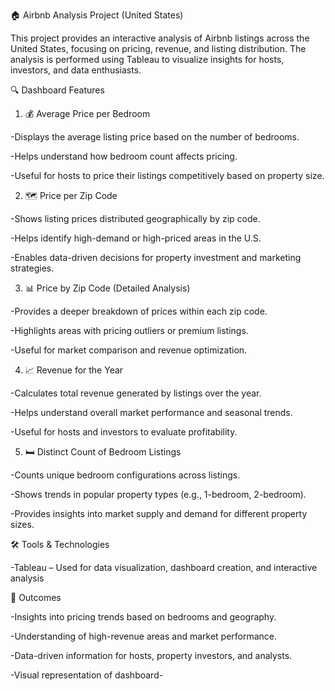 🏠 Airbnb Analysis Project (United States)

This project provides an interactive analysis of Airbnb listings across the United States, focusing on pricing, revenue, and listing distribution. The analysis is performed using Tableau to visualize insights for hosts, investors, and data enthusiasts.

🔍 Dashboard Features
1. 💰 Average Price per Bedroom

-Displays the average listing price based on the number of bedrooms.

-Helps understand how bedroom count affects pricing.

-Useful for hosts to price their listings competitively based on property size.

2. 🗺️ Price per Zip Code

-Shows listing prices distributed geographically by zip code.

-Helps identify high-demand or high-priced areas in the U.S.

-Enables data-driven decisions for property investment and marketing strategies.

3. 📊 Price by Zip Code (Detailed Analysis)

-Provides a deeper breakdown of prices within each zip code.

-Highlights areas with pricing outliers or premium listings.

-Useful for market comparison and revenue optimization.

4. 📈 Revenue for the Year

-Calculates total revenue generated by listings over the year.

-Helps understand overall market performance and seasonal trends.

-Useful for hosts and investors to evaluate profitability.

5. 🛏️ Distinct Count of Bedroom Listings

-Counts unique bedroom configurations across listings.

-Shows trends in popular property types (e.g., 1-bedroom, 2-bedroom).

-Provides insights into market supply and demand for different property sizes.

🛠️ Tools & Technologies

-Tableau – Used for data visualization, dashboard creation, and interactive analysis

🚀 Outcomes

-Insights into pricing trends based on bedrooms and geography.

-Understanding of high-revenue areas and market performance.

-Data-driven information for hosts, property investors, and analysts.

-Visual representation of dashboard- 
